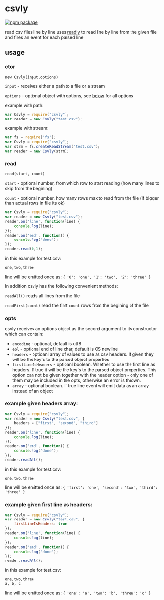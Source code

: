 # csvly

[![npm package](https://nodei.co/npm/csvly.png?downloads=true&downloadRank=true&stars=true)](https://nodei.co/npm/csvly/)

read csv files line by line
uses [readly](https://www.npmjs.com/package/readly) to read line by line from the given file and fires an event for each parsed line
## usage
### ctor

`new Csvly(input,options)`

`input` - receives either a path to a file or a stream

`options` - optional object with options, see [below](#opts) for all options

example with path:
```javascript
var Csvly = require("csvly");
var reader = new Csvly("test.csv");
```

example with stream:
```javascript
var fs = require('fs');
var Csvly = require("csvly");
var strm = fs.createReadStream("test.csv");
var reader = new Csvly(strm);
```

### read

`read(start, count)`

`start` - optional number, from which row to start reading (how many lines to skip from the begining) 

`count` - optional number, how many rows max to read from the file (if bigger than actual rows in file its ok)

```javascript
var Csvly = require("csvly");
var reader = new Csvly("test.csv");
reader.on('line', function(line) {
	console.log(line);
});
reader.on('end', function() {
	console.log('done');
});
reader.read(0,1);
```
in this example for test.csv:
```
one,two,three
```
line will be emitted once as: `{ '0': 'one', '1': 'two', '2': 'three' }`

In addition csvly has the following convenient methods:

`readAll()` reads all lines from the file

`readFirst(count)` read the first `count` rows from the begining of the file

### opts
csvly receives an options object as the second argument to its constructor which can contain:

* `encoding` - optional, default is utf8
* `eol` - optional end of line char, default is OS newline
* `headers` - optioanl array of values to use as csv headers. If given they will be the key's to the parsed object properties
* `firstLineIsHeaders` - optioanl boolean. Whether to use the first line as headers. If true it will be the key's to the parsed object properties. This option can not be given together with the header option - only one of them may be included in the opts, otherwise an error is thrown.
* `array` - optional boolean. If true line event will emit data as an array instead of an object

### example given headers array:
```javascript
var Csvly = require("csvly");
var reader = new Csvly("test.csv", {
	headers = ["first", "second", "third"]
});
reader.on('line', function(line) {
	console.log(line);
});
reader.on('end', function() {
	console.log('done');
});
reader.readAll();
```
in this example for test.csv:
```
one,two,three
```
line will be emitted once as: `{ 'first': 'one', 'second': 'two', 'third': 'three' }`

### example given first line as headers:
```javascript
var Csvly = require("csvly");
var reader = new Csvly("test.csv", {
	firstLineIsHeaders: true
});
reader.on('line', function(line) {
	console.log(line);
});
reader.on('end', function() {
	console.log('done');
});
reader.readAll();
```
in this example for test.csv:
```
one,two,three
a, b, c
```
line will be emitted once as: `{ 'one': 'a', 'two': 'b', 'three': 'c' }`